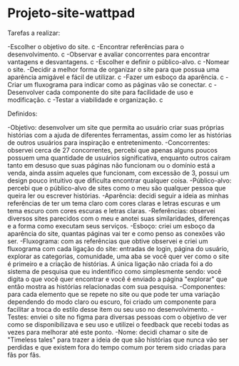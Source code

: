 # Projeto-site-wattpad


Tarefas a realizar:

-Escolher o objetivo do site. c
-Encontrar referências para o desenvolvimento. c
-Observar e avaliar concorrentes para encontrar vantagens e desvantagens. c
-Escolher e definir o público-alvo. c
-Nomear o site.
-Decidir a melhor forma de organizar o site para que possua uma aparência amigável e fácil de utilizar. c
-Fazer um esboço da aparência. c
-Criar um fluxograma para indicar como as páginas vão se conectar. c
-Desenvolver cada componente do site para facilidade de uso e modificação. c
-Testar a viabilidade e organização. c

Definidos:

-Objetivo: desenvolver um site que permita ao usuário criar suas próprias histórias com a ajuda de diferentes ferramentas, assim como ler as histórias de outros usuários para inspiração e entretenimento.
-Concorrentes: observei cerca de 27 concorrentes, percebi que apenas alguns poucos possuem uma quantidade de usuários significativa, enquanto outros caíram tanto em desuso que suas páginas não funcionam ou o domínio está a venda, ainda assim aqueles que funcionam, com excessão de 3, possui um design pouco intuitivo que dificulta encontrar qualquer coisa.
-Público-alvo: percebi que o público-alvo de sites como o meu são qualquer pessoa que queira ler ou escrever histórias.
-Aparência: decidi seguir a ideia as minhas referências de ter um tema claro com cores claras e letras escuras e um tema escuro com cores escuras e letras claras.
-Referências: observei diversos sites parecidos com o meu e anotei suas similaridades, diferenças e a forma como executam seus serviços.
-Esboço: criei um esboço da aparência do site, quantas páginas vai ter e como penso as conexões vão ser.
-Fluxograma: com as referências que obtive observei e criei um fluxograma com cada ligação do site: entradas de login, página do usuário, explorar as categorias, comunidade, uma aba se você quer ver como o site é primeiro e a criação de histórias. A única ligação não criada foi a do sistema de pesquisa que eu indentifico como simplesmente sendo: você digita o que você quer encontrar e você é enviado a página "explorar" que então mostra as histórias relacionadas com sua pesquisa.
-Componentes: para cada elemento que se repete no site ou que pode ter uma variação dependendo do modo claro ou escuro, foi criado um componente para facilitar a troca do estilo desse item ou seu uso no desenvolvimento.
-Testes: enviei o site no figma para diversas pessoas com o objetivo de ver como se disponibilizava e seu uso e utilizei o feedback que recebi todas as vezes para melhorar até este ponto.
-Nome: decidi chamar o site de "Timeless tales" para trazer a ideia de que são histórias que nunca vão ser perdidas e que existem fora do tempo comum por terem sido criadas para fãs por fãs.